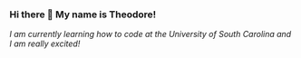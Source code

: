 ### Hi there 👋 My name is Theodore!
*I am currently learning how to code at the University of South Carolina and I am really excited!*
<!--





- 🌱 I’m currently learning the basics of coding.
- 👯 I’m looking to collaborate on projects outside of class that will give me more experience and confidence in coding.
- 🤔 I’m looking for help with coding.
- 💬 Ask me about lobsters.
- ⚡ Fun fact: Drake is my long lost cousin.
-->
